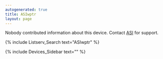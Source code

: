 ```yaml
---
autogenerated: true
title: ASIwptr
layout: page
---
```


Nobody contributed information about this device. Contact
[ASI](http://www.asiimaging.com) for support.

{% include Listserv_Search text="ASIwptr" %}

{% include Devices_Sidebar text="" %}
